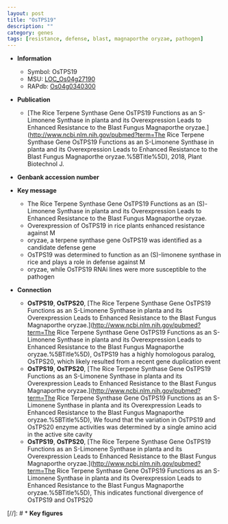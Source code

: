 ```yaml
---
layout: post
title: "OsTPS19"
description: ""
category: genes
tags: [resistance, defense, blast, magnaporthe oryzae, pathogen]
---
```


* **Information**  
    + Symbol: OsTPS19  
    + MSU: [LOC_Os04g27190](http://rice.uga.edu/cgi-bin/ORF_infopage.cgi?orf=LOC_Os04g27190)  
    + RAPdb: [Os04g0340300](http://rapdb.dna.affrc.go.jp/viewer/gbrowse_details/irgsp1?name=Os04g0340300)  

* **Publication**  
    + [The Rice Terpene Synthase Gene OsTPS19 Functions as an S-Limonene Synthase in planta and its Overexpression Leads to Enhanced Resistance to the Blast Fungus Magnaporthe oryzae.](http://www.ncbi.nlm.nih.gov/pubmed?term=The Rice Terpene Synthase Gene OsTPS19 Functions as an S-Limonene Synthase in planta and its Overexpression Leads to Enhanced Resistance to the Blast Fungus Magnaporthe oryzae.%5BTitle%5D), 2018, Plant Biotechnol J.

* **Genbank accession number**  

* **Key message**  
    + The Rice Terpene Synthase Gene OsTPS19 Functions as an (S)-Limonene Synthase in planta and its Overexpression Leads to Enhanced Resistance to the Blast Fungus Magnaporthe oryzae.
    + Overexpression of OsTPS19 in rice plants enhanced resistance against M
    + oryzae, a terpene synthase gene OsTPS19 was identified as a candidate defense gene
    + OsTPS19 was determined to function as an (S)-limonene synthase in rice and plays a role in defense against M
    + oryzae, while OsTPS19 RNAi lines were more susceptible to the pathogen

* **Connection**  
    + __OsTPS19__, __OsTPS20__, [The Rice Terpene Synthase Gene OsTPS19 Functions as an S-Limonene Synthase in planta and its Overexpression Leads to Enhanced Resistance to the Blast Fungus Magnaporthe oryzae.](http://www.ncbi.nlm.nih.gov/pubmed?term=The Rice Terpene Synthase Gene OsTPS19 Functions as an S-Limonene Synthase in planta and its Overexpression Leads to Enhanced Resistance to the Blast Fungus Magnaporthe oryzae.%5BTitle%5D),  OsTPS19 has a highly homologous paralog, OsTPS20, which likely resulted from a recent gene duplication event
    + __OsTPS19__, __OsTPS20__, [The Rice Terpene Synthase Gene OsTPS19 Functions as an S-Limonene Synthase in planta and its Overexpression Leads to Enhanced Resistance to the Blast Fungus Magnaporthe oryzae.](http://www.ncbi.nlm.nih.gov/pubmed?term=The Rice Terpene Synthase Gene OsTPS19 Functions as an S-Limonene Synthase in planta and its Overexpression Leads to Enhanced Resistance to the Blast Fungus Magnaporthe oryzae.%5BTitle%5D),  We found that the variation in OsTPS19 and OsTPS20 enzyme activities was determined by a single amino acid in the active site cavity
    + __OsTPS19__, __OsTPS20__, [The Rice Terpene Synthase Gene OsTPS19 Functions as an S-Limonene Synthase in planta and its Overexpression Leads to Enhanced Resistance to the Blast Fungus Magnaporthe oryzae.](http://www.ncbi.nlm.nih.gov/pubmed?term=The Rice Terpene Synthase Gene OsTPS19 Functions as an S-Limonene Synthase in planta and its Overexpression Leads to Enhanced Resistance to the Blast Fungus Magnaporthe oryzae.%5BTitle%5D),  This indicates functional divergence of OsTPS19 and OsTPS20

[//]: # * **Key figures**  


